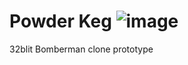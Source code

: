 # Powder Keg ![image](https://github.com/shane-powell/powder-keg/workflows/Build/badge.svg)

32blit Bomberman clone prototype
